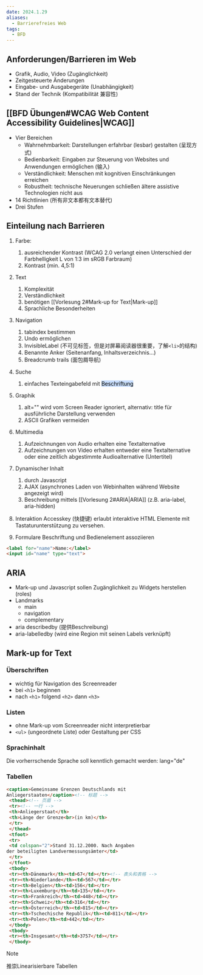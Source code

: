 ```yaml
---
date: 2024.1.29
aliases:
  - Barrierefreies Web
tags:
  - BFD
---
```


## Anforderungen/Barrieren im Web
- Grafik, Audio, Video (Zugänglichkeit)
- Zeitgesteuerte Änderungen
- Eingabe- und Ausgabegeräte (Unabhängigkeit)
- Stand der Technik (Kompatibilität 兼容性)

## [[BFD Übungen#WCAG Web Content Accessibility Guidelines|WCAG]]

- Vier Bereichen
	- Wahrnehmbarkeit: Darstellungen erfahrbar (lesbar) gestalten (呈现方式)
	- Bedienbarkeit: Eingaben zur Steuerung von Websites und Anwendungen ermöglichen (输入)
	- Verständlichkeit: Menschen mit kognitiven Einschränkungen erreichen
	- Robustheit: technische Neuerungen schließen ältere assistive Technologien nicht aus
- 14 Richtlinien (所有非文本都有文本替代)
- Drei Stufen

## Einteilung nach Barrieren

1. Farbe: 
	1. ausreichender Kontrast (WCAG 2.0 verlangt einen Unterschied der Farbhelligkeit L von 1:3 im sRGB Farbraum)
	2. Kontrast (min.  4,5:1)
	
2. Text 
	1. Komplexität
	2. Verständlichkeit
	3. benötigen [[Vorlesung 2#Mark-up for Text|Mark-up]]
	4. Sprachliche Besonderheiten
3.  Navigation
	1. tabindex bestimmen
	2. Undo ermöglichen
	3. InvisibleLabel (不可见标签，但是对屏幕阅读器很重要，了解`<li>`的结构)
	4. Benannte Anker (Seitenanfang, Inhaltsverzeichnis...)
	5. Breadcrumb trails (面包屑导航)
4. Suche 
	1. einfaches Texteingabefeld mit <mark style="background: #ADCCFFA6;">Beschriftung</mark>
5. Graphik
	1. alt="" wird vom Screen Reader ignoriert, alternativ: title für ausführliche Darstellung verwenden
	2. ASCII Grafiken vermeiden
	
6. Multimedia
	1. Aufzeichnungen von Audio erhalten eine Textalternative
	2. Aufzeichnungen von Video erhalten entweder eine Textalternative oder eine zeitlich abgestimmte Audioalternative (Untertitel)
7.  Dynamischer Inhalt
	1. durch Javascript
	2. AJAX (asynchrones Laden von Webinhalten während Website angezeigt wird)
	3. Beschreibung mittels [[Vorlesung 2#ARIA|ARIA]] (z.B. aria-label, aria-hidden)
 8. Interaktion
 Accesskey (快捷键) erlaubt interaktive HTML Elemente mit Tastaturunterstützung zu versehen.
 9. Formulare 
 Beschriftung und Bedienelement assoziieren 
 ```HTML
<label for="name">Name:</label>
<input id="name" type="text">
```
 
## ARIA
- Mark-up und Javascript sollen Zugänglichkeit zu Widgets herstellen (roles)
- Landmarks
	- main
	- navigation
	- complementary
- aria describedby (提供Beschreibung)
- aria-labelledby (wird eine Region mit seinen Labels verknüpft)
## Mark-up for Text



### Überschriften
- wichtig für Navigation des Screenreader
- bei `<h1>` beginnen
- nach `<h1>` folgend `<h2>` dann `<h3>`

### Listen
- ohne Mark-up vom Screenreader nicht interpretierbar
- `<ul>` (ungeordnete Liste) oder Gestaltung per CSS


### Sprachinhalt
Die vorherrschende Sprache soll kenntlich gemacht werden: lang="de"

### Tabellen

```HTML
<caption>Gemeinsame Grenzen Deutschlands mit 
Anliegerstaaten</caption><!-- 标题 -->
 <thead><!-- 页眉 -->
 <tr><!-- 一行 -->
 <th>Anliegerstaat</th>
 <th>Länge der Grenze<br>(in km)</th>
 </tr>
 </thead>
 <tfoot>
 <tr>
 <td colspan="2">Stand 31.12.2000. Nach Angaben 
der beteiligten Landvermessungsämter</td>
 </tr>
 </tfoot>
 <tbody>
 <tr><th>Dänemark</th><td>67</td></tr><!-- 表头和表格 -->
 <tr><th>Niederlande</th><td>567</td></tr>
 <tr><th>Belgien</th><td>156</td></tr>
 <tr><th>Luxemburg</th><td>135</td></tr>
 <tr><th>Frankreich</th><td>448</td></tr>
 <tr><th>Schweiz</th><td>316</td></tr>
 <tr><th>Österreich</th><td>815</td></tr>
 <tr><th>Tschechische Republik</th><td>811</td></tr>
 <tr><th>Polen</th><td>442</td></tr>
 </tbody>
 <tbody>
 <tr><th>Insgesamt</th><td>3757</td></tr>
 </tbody>

```


>[!note]
>推崇Linearisierbare Tabellen
